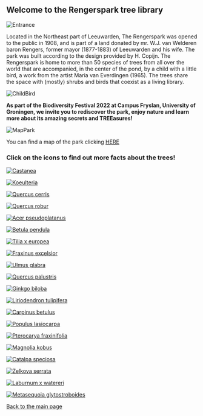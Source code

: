 ## Welcome to the Rengerspark tree library

![Entrance](https://raw.githubusercontent.com/carolxgl/TreeLibrary/gh-pages/images/entrance.jpeg)

Located in the Northeast part of Leeuwarden, The Rengerspark was opened to the public in 1908, and is part of a land donated by mr. W.J. van Welderen baron Rengers, former mayor (1877-1883) of Leeuwarden and his wife. The park was built according to the design provided by H. Copijn. The Rengerspark is home to more than 50 species of trees from all over the world that are accompanied, in the center of the pond, by a child with a little bird, a work from the artist Maria van Everdingen (1965). The trees share the space with (mostly) shrubs and birds that coexist as a living library.

![ChildBird](https://raw.githubusercontent.com/carolxgl/TreeLibrary/gh-pages/images/childBird.jpeg)

__As part of the Biodiversity Festival 2022 at Campus Fryslan, University of Groningen, we invite you to rediscover the park, enjoy nature and learn more about its amazing secrets and TREEasures!__

![MapPark](https://raw.githubusercontent.com/carolxgl/TreeLibrary/gh-pages/images/mappark.png)

You can find a map of the park clicking [HERE](https://carolxgl.github.io/TreeLibrary/map.html)
### Click on the icons to find out more facts about the trees! 

[![Castanea](https://raw.githubusercontent.com/carolxgl/TreeLibrary/gh-pages/images/cassat_icon.png)](https://carolxgl.github.io/TreeLibrary/CastaneaSativa.html)

[![Koeulteria](https://raw.githubusercontent.com/carolxgl/TreeLibrary/gh-pages/images/Koepan_icon.png)](https://carolxgl.github.io/TreeLibrary/KoeulteriaPaniculata.html)

[![Quercus cerris](https://raw.githubusercontent.com/carolxgl/TreeLibrary/gh-pages/images/Quecer_icon.png)](https://carolxgl.github.io/TreeLibrary/QuercusCerris.html)

[![Quercus robur](https://raw.githubusercontent.com/carolxgl/TreeLibrary/gh-pages/images/Querob_icon.png)](https://carolxgl.github.io/TreeLibrary/QuercusRobur.html)

[![Acer pseudoplatanus](https://raw.githubusercontent.com/carolxgl/TreeLibrary/gh-pages/images/AcerPseudo_icon.png)](https://carolxgl.github.io/TreeLibrary/AcerPseudoLeop.html)

[![Betula pendula](https://raw.githubusercontent.com/carolxgl/TreeLibrary/gh-pages/images/betpen_ic.png)](https://carolxgl.github.io/TreeLibrary/BetulaPendula.html)

[![Tilia x europea](https://raw.githubusercontent.com/carolxgl/TreeLibrary/gh-pages/images/tileur_icon.png)](https://carolxgl.github.io/TreeLibrary/TiliaxEuropea.html)

[![Fraxinus excelsior](https://raw.githubusercontent.com/carolxgl/TreeLibrary/gh-pages/images/fraexc_icon.png)](https://carolxgl.github.io/TreeLibrary/fraxinusexcelsior.html)

[![Ulmus glabra](https://raw.githubusercontent.com/carolxgl/TreeLibrary/gh-pages/images/ulmgla_icon.png)](https://carolxgl.github.io/TreeLibrary/ulmusglabra.html)

[![Quercus palustris](https://raw.githubusercontent.com/carolxgl/TreeLibrary/gh-pages/images/quepal_icon.png)](https://carolxgl.github.io/TreeLibrary/quercuspalustris.html)

[![Ginkgo biloba](https://raw.githubusercontent.com/carolxgl/TreeLibrary/gh-pages/images/GinBil_icon.png)](https://carolxgl.github.io/TreeLibrary/ginkgobiloba.html)

[![Liriodendron tulipifera](https://raw.githubusercontent.com/carolxgl/TreeLibrary/gh-pages/images/lirtul_icon.png)](https://carolxgl.github.io/TreeLibrary/liriodendrontulipifera.html)

[![Carpinus betulus](https://raw.githubusercontent.com/carolxgl/TreeLibrary/gh-pages/images/carbet_icon.png)](https://carolxgl.github.io/TreeLibrary/carpinusbetulus.html)

[![Populus lasiocarpa](https://raw.githubusercontent.com/carolxgl/TreeLibrary/gh-pages/images/poplas_icon.png)](https://carolxgl.github.io/TreeLibrary/Populuslasiocarpa.html)

[![Pterocarya fraxinifolia](https://raw.githubusercontent.com/carolxgl/TreeLibrary/gh-pages/images/ptefra_icon.png)](https://carolxgl.github.io/TreeLibrary/pterocaryafraxinifolia.html)

[![Magnolia kobus](https://raw.githubusercontent.com/carolxgl/TreeLibrary/gh-pages/images/magkob_icon.png)](https://carolxgl.github.io/TreeLibrary/magnoliakobus.html)

[![Catalpa speciosa](https://raw.githubusercontent.com/carolxgl/TreeLibrary/gh-pages/images/catspe_icon.png)](https://carolxgl.github.io/TreeLibrary/CatalpaSpeciosa.html)

[![Zelkova serrata](https://raw.githubusercontent.com/carolxgl/TreeLibrary/gh-pages/images/zelser_icon.png)](https://carolxgl.github.io/TreeLibrary/ZelkovaSerrata.html)

[![Laburnum x watereri](https://raw.githubusercontent.com/carolxgl/TreeLibrary/gh-pages/images/labwat_icon.png)](https://carolxgl.github.io/TreeLibrary/LaburnumxWatereri.html)

[![Metasequoia glytostroboides](https://raw.githubusercontent.com/carolxgl/TreeLibrary/gh-pages/images/metgly_icon.png)](https://carolxgl.github.io/TreeLibrary/MetasequoiaGlytostroboides.html)


[Back to the main page](https://carolxgl.github.io/TreeLibrary/)



